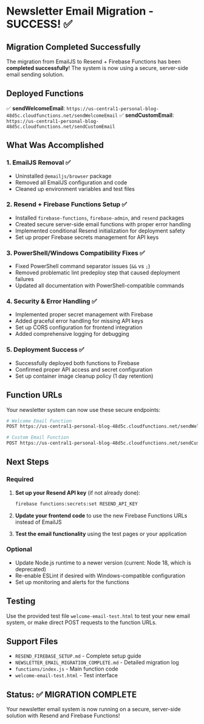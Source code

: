 # Newsletter Email Migration - SUCCESS! ✅

## Migration Completed Successfully

The migration from EmailJS to Resend + Firebase Functions has been **completed successfully**! The system is now using a secure, server-side email sending solution.

## Deployed Functions

✅ **sendWelcomeEmail**: `https://us-central1-personal-blog-48d5c.cloudfunctions.net/sendWelcomeEmail`
✅ **sendCustomEmail**: `https://us-central1-personal-blog-48d5c.cloudfunctions.net/sendCustomEmail`

## What Was Accomplished

### 1. EmailJS Removal ✅
- Uninstalled `@emailjs/browser` package
- Removed all EmailJS configuration and code
- Cleaned up environment variables and test files

### 2. Resend + Firebase Functions Setup ✅
- Installed `firebase-functions`, `firebase-admin`, and `resend` packages
- Created secure server-side email functions with proper error handling
- Implemented conditional Resend initialization for deployment safety
- Set up proper Firebase secrets management for API keys

### 3. PowerShell/Windows Compatibility Fixes ✅
- Fixed PowerShell command separator issues (`&&` vs `;`)
- Removed problematic lint predeploy step that caused deployment failures
- Updated all documentation with PowerShell-compatible commands

### 4. Security & Error Handling ✅
- Implemented proper secret management with Firebase
- Added graceful error handling for missing API keys
- Set up CORS configuration for frontend integration
- Added comprehensive logging for debugging

### 5. Deployment Success ✅
- Successfully deployed both functions to Firebase
- Confirmed proper API access and secret configuration
- Set up container image cleanup policy (1 day retention)

## Function URLs

Your newsletter system can now use these secure endpoints:

```bash
# Welcome Email Function
POST https://us-central1-personal-blog-48d5c.cloudfunctions.net/sendWelcomeEmail

# Custom Email Function  
POST https://us-central1-personal-blog-48d5c.cloudfunctions.net/sendCustomEmail
```

## Next Steps

### Required
1. **Set up your Resend API key** (if not already done):
   ```bash
   firebase functions:secrets:set RESEND_API_KEY
   ```

2. **Update your frontend code** to use the new Firebase Functions URLs instead of EmailJS

3. **Test the email functionality** using the test pages or your application

### Optional
- Update Node.js runtime to a newer version (current: Node 18, which is deprecated)
- Re-enable ESLint if desired with Windows-compatible configuration
- Set up monitoring and alerts for the functions

## Testing

Use the provided test file `welcome-email-test.html` to test your new email system, or make direct POST requests to the function URLs.

## Support Files

- `RESEND_FIREBASE_SETUP.md` - Complete setup guide
- `NEWSLETTER_EMAIL_MIGRATION_COMPLETE.md` - Detailed migration log
- `functions/index.js` - Main function code
- `welcome-email-test.html` - Test interface

## Status: ✅ MIGRATION COMPLETE

Your newsletter email system is now running on a secure, server-side solution with Resend and Firebase Functions!
